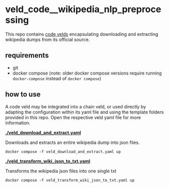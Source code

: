 # veld_code__wikipedia_nlp_preprocessing

This repo contains [code velds](https://zenodo.org/records/13322913) encapsulating downloading and
extracting wikipedia dumps from its official source.

## requirements

- git
- docker compose (note: older docker compose versions require running `docker-compose` instead of 
  `docker compose`)

## how to use

A code veld may be integrated into a chain veld, or used directly by adapting the configuration 
within its yaml file and using the template folders provided in this repo. Open the respective veld 
yaml file for more information.

**[./veld_download_and_extract.yaml](./veld_download_and_extract.yaml)**

Downloads and extracts an entire wikipedia dump into json files.

```
docker compose -f veld_download_and_extract.yaml up
```

**[./veld_transform_wiki_json_to_txt.yaml](./veld_transform_wiki_json_to_txt.yaml)**

Transforms the wikipedia json files into one single txt

```
docker compose -f veld_transform_wiki_json_to_txt.yaml up
```

